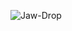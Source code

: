 ![Jaw-Drop](https://cdn.discordapp.com/attachments/976192244677750804/1191861070739034112/GCadKcjXEAA-Z6H.jpg?ex=65a6fa1e&is=6594851e&hm=1f9a2b19eae96ffaa232913b650ebcc141e02bd63ba9089fa792d856347ca3a3&)